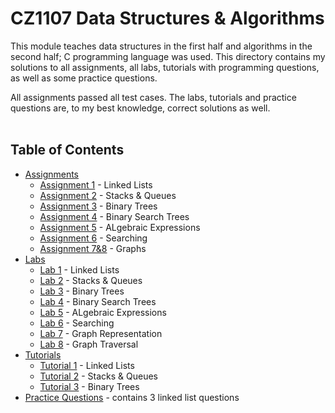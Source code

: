 # CZ1107 Data Structures & Algorithms
This module teaches data structures in the first half and algorithms in the second half; C programming language was used. This directory contains my solutions to all assignments, all labs, tutorials with programming questions, as well as some practice questions.

All assignments passed all test cases. The labs, tutorials and practice questions are, to my best knowledge, correct solutions as well.
<br><br>

## Table of Contents
* [Assignments](Assignments/)
    * [Assignment 1](Assignments/A1%20-%20Linked%20Lists/) - Linked Lists
    * [Assignment 2](Assignments/A2%20-%20Stacks%20&%20Queues/) - Stacks & Queues
    * [Assignment 3](Assignments/A3%20-%20Binary%20Trees/) - Binary Trees
    * [Assignment 4](Assignments/A4%20-%20Binary%20Search%20Trees/) - Binary Search Trees
    * [Assignment 5](Assignments/A5%20-%20Algebraic%20Expressions/) - ALgebraic Expressions
    * [Assignment 6](Assignments/A6%20-%20Searching/) - Searching
    * [Assignment 7&8](Assignments/A7&8%20-%20Graphs/) - Graphs
* [Labs](Labs/)
    * [Lab 1](Labs/Lab%201%20-%20Linked%20Lists/) - Linked Lists
    * [Lab 2](Labs/Lab%202%20-%20Stacks%20&%20Queues/) - Stacks & Queues
    * [Lab 3](Labs/Lab%203%20-%20Binary%20Trees/) - Binary Trees
    * [Lab 4](Labs/Lab%204%20-%20Binary%20Search%20Trees/) - Binary Search Trees
    * [Lab 5](Labs/Lab%205%20-%20Algebraic%20Expressions/) - ALgebraic Expressions
    * [Lab 6](Labs/Lab%206%20-%20Searching/) - Searching
    * [Lab 7](Labs/Lab%207%20-%20Graph%20Representation/) - Graph Representation
    * [Lab 8](Labs/Lab%208%20-%20Graph%20Traversal/) - Graph Traversal
* [Tutorials](Tutorials/)
    * [Tutorial 1](Tutorials/Tutorial%201%20-%20Linked%20Lists/) - Linked Lists
    * [Tutorial 2](Tutorials/Tutorial%202%20-%20Stacks%20&%20Queues/) - Stacks & Queues
    * [Tutorial 3](Tutorials/Tutorial%203%20-%20Binary%20Trees/) - Binary Trees
* [Practice Questions](Practice%20Questions/) - contains 3 linked list questions
